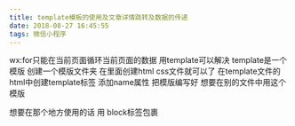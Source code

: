 ```yaml
---
title: template模板的使用及文章详情跳转及数据的传递
date: 2018-08-27 16:45:55
tags: 微信小程序
---
```

wx:for只能在当前页面循环当前页面的数据 用template可以解决
template是一个模版 创建一个模版文件夹 在里面创建html css文件就可以了
在template文件的html中创建template标签 添加name属性 把模版编写好
想要在别的文件中用这个模版 <import src="相对路径.wxml" />

想要在那个地方使用的话 用 block标签包裹<template is ="template name" data="{{block标签中的循环item}}" /> 如果在item前加上... 就可以去掉模板文件中的item了
想要引入 template中的样式 在想要引用的 文件的.wxss中@import "相对路径"

如果想要在template中绑定事件 不能直接在template中绑定 可以在template外面包一个view标签 把事件绑定到view标签上
可以用自定义属性 data-postid = "{{item.id}}"
凡是前面加data的属性就是自定义属性 当点击时吧id传过去
 点击事件上:function(event){
    event 代表了系统给的外面的一层数据
    当触发点击事件时获取点击的这个列表的id
    var postid = event.currentTarget.dataset.postid
    var 变量名 = event.currentTarget.dataset.postId 
    currentTarget 表示点击的组件
    dataset表示前缀有data的全部的自定义属性的值
    postid就代表了设置的想要的自己定义的文章的id值
    (2).  wx.navigateTo({
        url:"跳转的相对路径/文件?id = postid"
      })
 }
  上面讲了点击获得当前文章列表的postid 怎么把postid传递到子页面中的js中 让子页面根据不同的列表id生成不同的文章详情
   首先 父页面传递的数据应该是(2)所示 因为是父页面跳到子页面所以用navigateTo
    在子页面接收数据时应该 在子页面的js中写 onload:function(option){
      var postid = option.id 因为在父页面传数据?后面写的是id 所以这里就是option.id 可以在onload函数中this.data.id=option.id 改变其存储的数值对其页面进行操作
    }
 文章详情页面 根据文章的id来跳转到不同的文章
   如果一个页面的子页面最好写在父页面目录下

  文章详情页面点击收藏或取消收藏
    当前是使用storage 缓存 如果用户不手动清除缓存 缓存永久存在
    缓存的写法是wx.setStorage("key",{
      也可以不写对象
    })
  获取缓存的方法是 函数名:function(event){
    var 函数名 = wx.getStorageSync("key")
    Sync后缀是同步的写法
  }
  删除用removeStorage
  缓存的上限最大不能超过10MB
    如果出现了undefind的错误

  文章点击收藏图片动态切换
    可以用wx:if else 方法 
